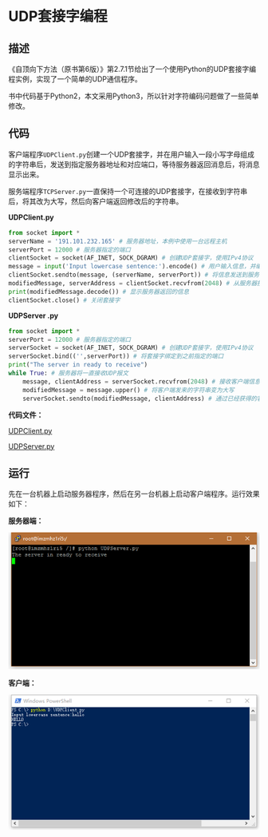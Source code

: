 # UDP套接字编程

## 描述
《自顶向下方法（原书第6版）》第2.7.1节给出了一个使用Python的UDP套接字编程实例，实现了一个简单的UDP通信程序。

书中代码基于Python2，本文采用Python3，所以针对字符编码问题做了一些简单修改。

## 代码

客户端程序`UDPClient.py`创建一个UDP套接字，并在用户输入一段小写字母组成的字符串后，发送到指定服务器地址和对应端口，等待服务器返回消息后，将消息显示出来。

服务端程序`TCPServer.py`一直保持一个可连接的UDP套接字，在接收到字符串后，将其改为大写，然后向客户端返回修改后的字符串。 

**UDPClient.py**
```python
from socket import *
serverName = '191.101.232.165' # 服务器地址，本例中使用一台远程主机
serverPort = 12000 # 服务器指定的端口
clientSocket = socket(AF_INET, SOCK_DGRAM) # 创建UDP套接字，使用IPv4协议
message = input('Input lowercase sentence:').encode() # 用户输入信息，并编码为bytes以便发送
clientSocket.sendto(message, (serverName, serverPort)) # 将信息发送到服务器
modifiedMessage, serverAddress = clientSocket.recvfrom(2048) # 从服务器接收信息，同时也能得到服务器地址
print(modifiedMessage.decode()) # 显示服务器返回的信息
clientSocket.close() # 关闭套接字
```


**UDPServer .py**
```python
from socket import *
serverPort = 12000 # 服务器指定的端口
serverSocket = socket(AF_INET, SOCK_DGRAM) # 创建UDP套接字，使用IPv4协议
serverSocket.bind(('',serverPort)) # 将套接字绑定到之前指定的端口
print("The server in ready to receive")
while True: # 服务器将一直接收UDP报文
	message, clientAddress = serverSocket.recvfrom(2048) # 接收客户端信息，同时获得客户端地址
	modifiedMessage = message.upper() # 将客户端发来的字符串变为大写
	serverSocket.sendto(modifiedMessage, clientAddress) # 通过已经获得的客户端地址，将修改后的字符串发回客户端
```

**代码文件：**

[UDPClient.py](source/UDPClient.py)

[UDPServer.py](source/UDPServer.py)

## 运行

先在一台机器上启动服务器程序，然后在另一台机器上启动客户端程序。运行效果如下：

**服务器端：**

![](image/UDPServer.png)

**客户端：**

![](image/UDPClient.png)

